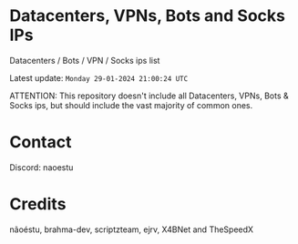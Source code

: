 # Datacenters, VPNs, Bots and Socks IPs
 
Datacenters / Bots / VPN / Socks ips list

Latest update: `Monday 29-01-2024 21:00:24 UTC` 

ATTENTION: This repository doesn't include all Datacenters, VPNs, Bots & Socks ips, 
but should include the vast majority of common ones.

# Contact
Discord: naoestu

# Credits
nãoéstu, brahma-dev, scriptzteam, ejrv, X4BNet and TheSpeedX
